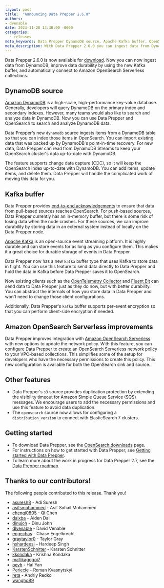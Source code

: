 ```yaml
---
layout: post
title:  "Announcing Data Prepper 2.6.0"
authors:
- dvenable
date: 2023-11-28 13:30:00 -0600
categories:
  - releases
meta_keywords: Data Prepper DynamoDB source, Apache Kafka buffer, OpenSearch Serverless network policy
meta_description: With Data Prepper 2.6.0 you can ingest data from DynamoDB, improve data durability using the new Apache Kafka buffer, and automatically connect to Amazon OpenSearch Serverless collections.
---
```


Data Prepper 2.6.0 is now available for [download](https://opensearch.org/downloads.html#data-prepper).
Now you can now ingest data from DynamoDB, improve data durability by using the new Kafka buffer, and automatically connect to Amazon OpenSearch Serverless collections.


## DynamoDB source

[Amazon DynamoDB](https://aws.amazon.com/dynamodb/) is a high-scale, high-performance key-value database.
Generally, developers will query DynamoDB on the primary index and secondary indexes.
However, many teams would also like to search and analyze data in DynamoDB.
Now you can use Data Prepper and OpenSearch to search and analyze DynamoDB data.

Data Prepper's new `dynamodb` source ingests items from a DynamoDB table so that you can index those items in OpenSearch.
You can import existing data that was backed up by DynamoDB's point-in-time recovery.
For new data, Data Prepper can read from DynamoDB Streams to keep your OpenSearch cluster's data up-to-date with DynamoDB.

The feature supports change data capture (CDC), so it will keep the OpenSearch index up-to-date with DynamoDB.
You can add items, update items, and delete them.
Data Prepper will handle the complicated work of moving this data for you.

## Kafka buffer

Data Prepper provides [end-to-end acknowledgements]({{site.baseurl}}/blog/End-to-end-acknowledgements-in-Data-Prepper) to ensure that data from pull-based sources reaches OpenSearch.
For push-based sources, Data Prepper currently has an in-memory buffer, but there is some risk of losing data when the node crashes.
For these sources, we can improve durability by storing data in an external system instead of locally on the Data Prepper node.

[Apache Kafka](https://kafka.apache.org/) is an open-source event streaming platform.
It is highly durable and can store events for as long as you configure them.
This makes it a great choice for durable storage of events in Data Prepper.

Data Prepper now has a new `kafka` buffer type that uses Kafka to store data in flight.
You can use this feature to send data directly to Data Prepper and hold the data in Kafka before Data Prepper saves it to OpenSearch.

Now existing clients such as the [OpenTelemetry Collector](https://opentelemetry.io/docs/collector/) and [Fluent Bit](https://fluentbit.io/) can send data to Data Prepper just as they do now, but with better durability.
You can abstract the internals of how you store data in Data Prepper and won't need to change those client configurations.

Additionally, Data Prepper's `kafka` buffer supports per-event encryption so that you can perform client-side encryption if needed.

## Amazon OpenSearch Serverless improvements

Data Prepper improves integration with [Amazon OpenSearch Serverless](https://aws.amazon.com/opensearch-service/features/serverless/) with new options to update the network policy.
With this feature, you can configure Data Prepper to create an OpenSearch Serverless network policy to your VPC-based collections.
This simplifies some of the setup for developers who have the necessary permissions to create this policy.
This new configuration is available for both the OpenSearch sink and source.

## Other features

* Data Prepper's `s3` source provides duplication protection by extending the visibility timeout for Amazon Simple Queue Service (SQS) messages. We encourage users to add the necessary permissions and use this feature to avoid data duplication.
* The `opensearch` source now allows for configuring a `distribution_version` to connect with ElasticSearch 7 clusters.


## Getting started

* To download Data Prepper, see the [OpenSearch downloads](https://opensearch.org/downloads.html) page.
* For instructions on how to get started with Data Prepper, see [Getting started with Data Prepper](https://opensearch.org/docs/latest/data-prepper/getting-started/).
* To learn more about the work in progress for Data Prepper 2.7, see the [Data Prepper roadmap](https://github.com/opensearch-project/data-prepper/projects/1).

## Thanks to our contributors!

The following people contributed to this release. Thank you!

* [asuresh8](https://github.com/asuresh8) - Adi Suresh
* [asifsmohammed](https://github.com/asifsmohammed) - Asif Sohail Mohammed
* [chenqi0805](https://github.com/chenqi0805) - Qi Chen
* [daixba](https://github.com/daixba) - Aiden Dai
* [dinujoh](https://github.com/dinujoh) - Dinu John
* [dlvenable](https://github.com/dlvenable) - David Venable
* [engechas](https://github.com/engechas) - Chase Engelbrecht
* [graytaylor0](https://github.com/graytaylor0) - Taylor Gray
* [hshardeesi](https://github.com/hshardeesi) – Hardeep Singh
* [KarstenSchnitter](https://github.com/KarstenSchnitter) - Karsten Schnitter
* [kkondaka](https://github.com/kkondaka) - Krishna Kondaka
* [mallikagogoi7](https://github.com/mallikagogoi7)
* [oeyh](https://github.com/oeyh) - Hai Yan
* [Periecle](https://github.com/Periecle) - Roman Kvasnytskyi
* [reta](https://github.com/reta) - Andriy Redko
* [wanghd89](https://github.com/wanghd89)
